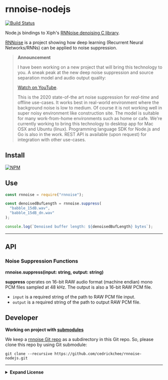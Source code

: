 # rnnoise-nodejs

[![Build Status](https://travis-ci.com/cedrickchee/rnnoise-nodejs.svg?branch=master)](https://travis-ci.com/cedrickchee/rnnoise-nodejs)

Node.js bindings to Xiph's [RNNoise denoising C library](https://github.com/xiph/rnnoise/).

[RNNoise](https://people.xiph.org/~jm/demo/rnnoise/) is a project showing how deep learning (Recurrent Neural Networks/RNNs) can be applied to noise suppression.

> **Announcement**
>
> I have been working on a new project that will bring this technology to you. A sneak peak at the new deep noise suppression and source separation model and audio output quality:
>
> [Watch on YouTube](https://youtu.be/_-GoGJSE8q0).
>
> This is the 2020 state-of-the art noise suppression for *real-time* and offline use-cases. It works best in real-world environment where the background noise is low to medium. Of course it is not working well in super noisy environment like construction site. The model is suitable for many work-from-home environments such as home or cafe. We're currently working to bring this technology to desktop app for Mac OSX and Ubuntu (linux). Programming language SDK for Node.js and Go is also in the work. REST API is available (upon request) for integration with other use-cases.

## Install

[![NPM](https://nodei.co/npm/rnnoise.png?compact=true)](https://nodei.co/npm/rnnoise/)

## Use

```javascript
const rnnoise = require("rnnoise");

const denoisedBufLength = rnnoise.suppress(
  "babble_15dB.wav",
  "babble_15dB_dn.wav"
);

console.log(`Denoised buffer length: ${denoisedBufLength} bytes`);
```

---

## API

### Noise Suppression Functions

**rnnoise.suppress(input: string, output: string)**

**suppress** operates on 16-bit RAW audio format (machine endian) mono PCM files sampled at 48 kHz. The output is also a 16-bit RAW PCM file.

- `input` is a required string of the path to RAW PCM file input.
- `output` is a required string of the path to output RAW PCM file.

## Developer

**Working on project with [submodules](https://git-scm.com/book/en/v2/Git-Tools-Submodules)**

We keep a [rnnoise Git repo](https://github.com/xiph/rnnoise/) as a subdirectory in this Git repo. So, please clone this repo by using Git submodule:

```
git clone --recursive https://github.com/cedrickchee/rnnoise-nodejs.git
```

---

<details>

<summary><b>Expand License</b></summary>

The code in this repository, including all code samples, is released under the [MIT license](LICENSE).

Copyright (c) 2020 Cedric Chee
</details>
